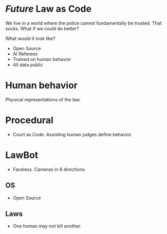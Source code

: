 # *Future* Law as Code

We live in a world where the police cannot fundamentally be trusted. That sucks. What if we could do better?

What would it look like?
* Open Source
* AI Referees
* Trained on human behavior
* All data public

# Human behavior
Physical representations of the law.


# Procedural
* Court as Code. Assisting human judges define behavior.

# LawBot
* Faceless. Cameras in 8 directions.

## OS
* Open Source



## Laws
* One human may not kill another.
